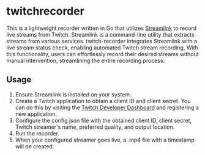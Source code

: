 # twitchrecorder

This is a lightweight recorder written in Go that utilizes [Streamlink](https://github.com/streamlink/streamlink) to record live streams from Twitch. Streamlink is a command-line utility that extracts streams from various services. twitch-recorder integrates Streamlink with a live stream status check, enabling automated Twitch stream recording. With this functionality, users can effortlessly record their desired streams without manual intervention, streamlining the entire recording process.

## Usage
1. Ensure Streamlink is installed on your system.
2. Create a Twitch application to obtain a client ID and client secret. You can do this by visiting the [Twitch Developer Dashboard](https://dev.twitch.tv/) and registering a new application.
3. Configure the config.json file with the obtained client ID, client secret, Twitch streamer's name, preferred quality, and output location.
4. Run the recorder.
5. When your configured streamer goes live, a .mp4 file with a timestamp will be created.
